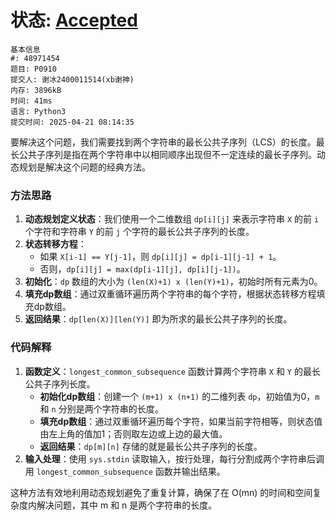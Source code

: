# 状态: [Accepted](http://dsbpython.openjudge.cn/dspythonbook/solution/48971454/)

```
基本信息
#: 48971454
题目: P0910
提交人: 谢冰2400011514(xb谢神)
内存: 3896kB
时间: 41ms
语言: Python3
提交时间: 2025-04-21 08:14:35
```

要解决这个问题，我们需要找到两个字符串的最长公共子序列（LCS）的长度。最长公共子序列是指在两个字符串中以相同顺序出现但不一定连续的最长子序列。动态规划是解决这个问题的经典方法。

### 方法思路
1. **动态规划定义状态**：我们使用一个二维数组 `dp[i][j]` 来表示字符串 `X` 的前 `i` 个字符和字符串 `Y` 的前 `j` 个字符的最长公共子序列的长度。
2. **状态转移方程**：
   - 如果 `X[i-1] == Y[j-1]`，则 `dp[i][j] = dp[i-1][j-1] + 1`。
   - 否则，`dp[i][j] = max(dp[i-1][j], dp[i][j-1])`。
3. **初始化**：`dp` 数组的大小为 `(len(X)+1) x (len(Y)+1)`，初始时所有元素为0。
4. **填充dp数组**：通过双重循环遍历两个字符串的每个字符，根据状态转移方程填充dp数组。
5. **返回结果**：`dp[len(X)][len(Y)]` 即为所求的最长公共子序列的长度。

### 代码解释
1. **函数定义**：`longest_common_subsequence` 函数计算两个字符串 `X` 和 `Y` 的最长公共子序列长度。
   - **初始化dp数组**：创建一个 `(m+1) x (n+1)` 的二维列表 `dp`，初始值为0，`m` 和 `n` 分别是两个字符串的长度。
   - **填充dp数组**：通过双重循环遍历每个字符，如果当前字符相等，则状态值由左上角的值加1；否则取左边或上边的最大值。
   - **返回结果**：`dp[m][n]` 存储的就是最长公共子序列的长度。
2. **输入处理**：使用 `sys.stdin` 读取输入，按行处理，每行分割成两个字符串后调用 `longest_common_subsequence` 函数并输出结果。

这种方法有效地利用动态规划避免了重复计算，确保了在 O(mn) 的时间和空间复杂度内解决问题，其中 m 和 n 是两个字符串的长度。